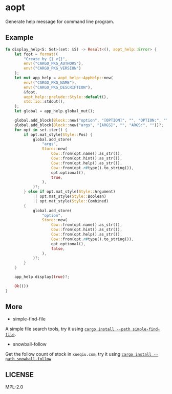 # aopt

Generate help message for command line program.

## Example

```rust
fn display_help<S: Set>(set: &S) -> Result<(), aopt_help::Error> {
    let foot = format!(
        "Create by {} v{}",
        env!("CARGO_PKG_AUTHORS"),
        env!("CARGO_PKG_VERSION")
    );
    let mut app_help = aopt_help::AppHelp::new(
        env!("CARGO_PKG_NAME"),
        env!("CARGO_PKG_DESCRIPTION"),
        &foot,
        aopt_help::prelude::Style::default(),
        std::io::stdout(),
    );
    let global = app_help.global_mut();

    global.add_block(Block::new("option", "[OPTION]", "", "OPTION:", ""))?;
    global.add_block(Block::new("args", "[ARGS]", "", "ARGS:", ""))?;
    for opt in set.iter() {
        if opt.mat_style(Style::Pos) {
            global.add_store(
                "args",
                Store::new(
                    Cow::from(opt.name().as_str()),
                    Cow::from(opt.hint().as_str()),
                    Cow::from(opt.help().as_str()),
                    Cow::from(opt.r#type().to_string()),
                    opt.optional(),
                    true,
                ),
            )?;
        } else if opt.mat_style(Style::Argument)
            || opt.mat_style(Style::Boolean)
            || opt.mat_style(Style::Combined)
        {
            global.add_store(
                "option",
                Store::new(
                    Cow::from(opt.name().as_str()),
                    Cow::from(opt.hint().as_str()),
                    Cow::from(opt.help().as_str()),
                    Cow::from(opt.r#type().to_string()),
                    opt.optional(),
                    false,
                ),
            )?;
        }
    }

    app_help.display(true)?;

    Ok(())
}
```

## More 

- simple-find-file

A simple file search tools, try it using [`cargo install --path simple-find-file`](https://github.com/araraloren/aopt/tree/main/simple-find-file).

- snowball-follow

Get the follow count of stock in `xueqiu.com`, try it using [`cargo install --path snowball-follow`](https://github.com/araraloren/aopt/tree/main/snowball-follow)

## LICENSE

MPL-2.0